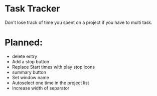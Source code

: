 # Task Tracker 

Don't lose track of time you spent on a project if you have to multi task.  

# Planned:

- delete entry
- Add a stop button
- Replace Start times with play stop icons
- summary button
- Set window name
- Autoselect one time in the project list
- Increase width of separator